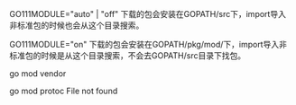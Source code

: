 GO111MODULE="auto" | "off"
下载的包会安装在GOPATH/src下，import导入非标准包的时候也会从这个目录搜索。

GO111MODULE="on"
下载的包会安装在GOPATH/pkg/mod/下，import导入非标准包的时候是从这个目录搜索，不会去GOPATH/src目录下找包。

go mod vendor

go mod protoc File not found